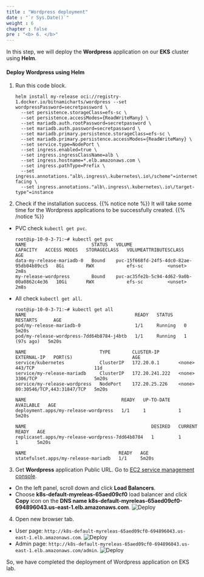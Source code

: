 ```yaml
---
title : "Wordpress deployment"
date : "`r Sys.Date()`"
weight : 6
chapter : false
pre : "<b> 6. </b>"
---
```


In this step, we will deploy the **Wordpress** application on our **EKS** cluster using **Helm**.

#### Deploy Wordpress using Helm
1. Run this code block.
    ```
    helm install my-release oci://registry-1.docker.io/bitnamicharts/wordpress --set wordpressPassword=secretpassword \
      --set persistence.storageClass=efs-sc \
      --set persistence.accessModes={ReadWriteMany} \
      --set mariadb.auth.rootPassword=secretpassword \
      --set mariadb.auth.password=secretpassword \
      --set mariadb.primary.persistence.storageClass=efs-sc \
      --set mariadb.primary.persistence.accessModes={ReadWriteMany} \
      --set service.type=NodePort \
      --set ingress.enabled=true \
      --set ingress.ingressClassName=alb \
      --set ingress.hostname=*.elb.amazonaws.com \
      --set ingress.pathType=Prefix \
      --set ingress.annotations."alb\.ingress\.kubernetes\.io\/scheme"=internet-facing \
      --set ingress.annotations."alb\.ingress\.kubernetes\.io\/target-type"=instance
    ```
2. Check if the installation success.
  {{% notice note %}}
  It will take some time for the Wordpress applications to be successfully created.
  {{% /notice %}}
  - PVC check ``kubectl get pvc``.
    ```
    root@ip-10-0-3-71:~# kubectl get pvc
    NAME                        STATUS   VOLUME                                     CAPACITY   ACCESS MODES   STORAGECLASS   VOLUMEATTRIBUTESCLASS   AGE
    data-my-release-mariadb-0   Bound    pvc-15f668fd-24f5-4dc0-82ae-95db04b89cc5   8Gi        RWX            efs-sc         <unset>                 2m8s
    my-release-wordpress        Bound    pvc-ac35fe2b-5c94-4d62-9a0b-00a0862c4e36   10Gi       RWX            efs-sc         <unset>                 2m8s
    ```
  - All check ``kubectl get all``.
    ```
    root@ip-10-0-3-71:~# kubectl get all
    NAME                                        READY   STATUS    RESTARTS      AGE
    pod/my-release-mariadb-0                    1/1     Running   0             5m20s
    pod/my-release-wordpress-7dd64b8784-j4btb   1/1     Running   1 (97s ago)   5m20s

    NAME                           TYPE        CLUSTER-IP       EXTERNAL-IP   PORT(S)                      AGE
    service/kubernetes             ClusterIP   172.20.0.1       <none>        443/TCP                      11d
    service/my-release-mariadb     ClusterIP   172.20.241.222   <none>        3306/TCP                     5m20s
    service/my-release-wordpress   NodePort    172.20.25.226    <none>        80:30546/TCP,443:31847/TCP   5m20s

    NAME                                   READY   UP-TO-DATE   AVAILABLE   AGE
    deployment.apps/my-release-wordpress   1/1     1            1           5m20s

    NAME                                              DESIRED   CURRENT   READY   AGE
    replicaset.apps/my-release-wordpress-7dd64b8784   1         1         1       5m20s

    NAME                                  READY   AGE
    statefulset.apps/my-release-mariadb   1/1     5m20s
    ```

3. Get **Wordpress** application Public URL. Go to [EC2 service management console](https://console.aws.amazon.com/ec2/v2/home).
  - On the left panel, scroll down and click **Load Balancers**.
  - Choose **k8s-default-myreleas-65aed09cf0** load balancer and click **Copy** icon on the **DNS name** **k8s-default-myreleas-65aed09cf0-694896043.us-east-1.elb.amazonaws.com**.
  ![Deploy](/images/6.deploy/ws01-deploy01.png)

4. Open new browser tab.
  - User page: ``http://k8s-default-myreleas-65aed09cf0-694896043.us-east-1.elb.amazonaws.com``.
  ![Deploy](/images/6.deploy/ws01-deploy02.png)
  - Admin page: ``http://k8s-default-myreleas-65aed09cf0-694896043.us-east-1.elb.amazonaws.com/admin``.
  ![Deploy](/images/6.deploy/ws01-deploy03.png)

So, we have completed the deployment of Wordpress application on EKS lab.
